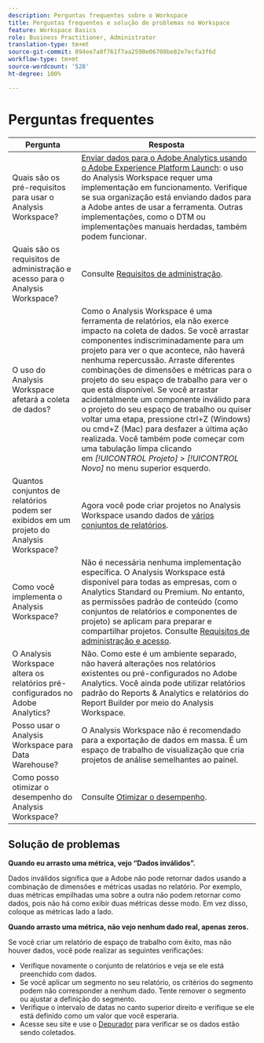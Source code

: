 ```yaml
---
description: Perguntas frequentes sobre o Workspace
title: Perguntas frequentes e solução de problemas no Workspace
feature: Workspace Basics
role: Business Practitioner, Administrator
translation-type: tm+mt
source-git-commit: 894ee7a8f761f7aa2590e06708be82e7ecfa3f6d
workflow-type: tm+mt
source-wordcount: '528'
ht-degree: 100%

---
```



# Perguntas frequentes

| Pergunta | Resposta |
|--- |--- |
| Quais são os pré-requisitos para usar o Analysis Workspace? | [Enviar dados para o Adobe Analytics usando o Adobe Experience Platform Launch](/help/implement/launch/validate-publish-prod.md): o uso do Analysis Workspace requer uma implementação em funcionamento. Verifique se sua organização está enviando dados para a Adobe antes de usar a ferramenta. Outras implementações, como o DTM ou implementações manuais herdadas, também podem funcionar. |
| Quais são os requisitos de administração e acesso para o Analysis Workspace? | Consulte [Requisitos de administração](/help/analyze/analysis-workspace/workspace-faq/frequently-asked-questions-analysis-workspace.md). |
| O uso do Analysis Workspace afetará a coleta de dados? | Como o Analysis Workspace é uma ferramenta de relatórios, ela não exerce impacto na coleta de dados. Se você arrastar componentes indiscriminadamente para um projeto para ver o que acontece, não haverá nenhuma repercussão. Arraste diferentes combinações de dimensões e métricas para o projeto do seu espaço de trabalho para ver o que está disponível. Se você arrastar acidentalmente um componente inválido para o projeto do seu espaço de trabalho ou quiser voltar uma etapa, pressione ctrl+Z (Windows) ou cmd+Z (Mac) para desfazer a última ação realizada. Você também pode começar com uma tabulação limpa clicando em *[!UICONTROL Projeto] > [!UICONTROL Novo]* no menu superior esquerdo. |
| Quantos conjuntos de relatórios podem ser exibidos em um projeto do Analysis Workspace? | Agora você pode criar projetos no Analysis Workspace usando dados de [vários conjuntos de relatórios](https://docs.adobe.com/content/help/pt-BR/analytics/analyze/analysis-workspace/build-workspace-project/multiple-report-suites.html). |
| Como você implementa o Analysis Workspace? | Não é necessária nenhuma implementação específica. O Analysis Workspace está disponível para todas as empresas, com o Analytics Standard ou Premium. No entanto, as permissões padrão de conteúdo (como conjuntos de relatórios e componentes de projeto) se aplicam para preparar e compartilhar projetos. Consulte [Requisitos de administração e acesso](/help/analyze/analysis-workspace/workspace-faq/frequently-asked-questions-analysis-workspace.md). |
| O Analysis Workspace altera os relatórios pré-configurados no Adobe Analytics? | Não. Como este é um ambiente separado, não haverá alterações nos relatórios existentes ou pré-configurados no Adobe Analytics. Você ainda pode utilizar relatórios padrão do Reports &amp; Analytics e relatórios do Report Builder por meio do Analysis Workspace. |
| Posso usar o Analysis Workspace para Data Warehouse? | O Analysis Workspace não é recomendado para a exportação de dados em massa. É um espaço de trabalho de visualização que cria projetos de análise semelhantes ao painel. |
| Como posso otimizar o desempenho do Analysis Workspace? | Consulte [Otimizar o desempenho](/help/analyze/analysis-workspace/workspace-faq/optimizing-performance.md). |

## Solução de problemas

**Quando eu arrasto uma métrica, vejo “Dados inválidos”.**

Dados inválidos significa que a Adobe não pode retornar dados usando a combinação de dimensões e métricas usadas no relatório. Por exemplo, duas métricas empilhadas uma sobre a outra não podem retornar como dados, pois não há como exibir duas métricas desse modo. Em vez disso, coloque as métricas lado a lado.

**Quando arrasto uma métrica, não vejo nenhum dado real, apenas zeros.**

Se você criar um relatório de espaço de trabalho com êxito, mas não houver dados, você pode realizar as seguintes verificações:

* Verifique novamente o conjunto de relatórios e veja se ele está preenchido com dados.
* Se você aplicar um segmento no seu relatório, os critérios do segmento podem não corresponder a nenhum dado. Tente remover o segmento ou ajustar a definição do segmento.
* Verifique o intervalo de datas no canto superior direito e verifique se ele está definido como um valor que você esperaria.
* Acesse seu site e use o [Depurador](https://docs.adobe.com/content/help/pt-BR/debugger/using/experience-cloud-debugger.html) para verificar se os dados estão sendo coletados.